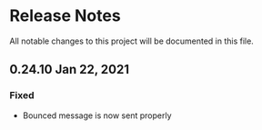 # Release Notes
All notable changes to this project will be documented in this file.

## 0.24.10 Jan 22, 2021
### Fixed
- Bounced message is now sent properly

